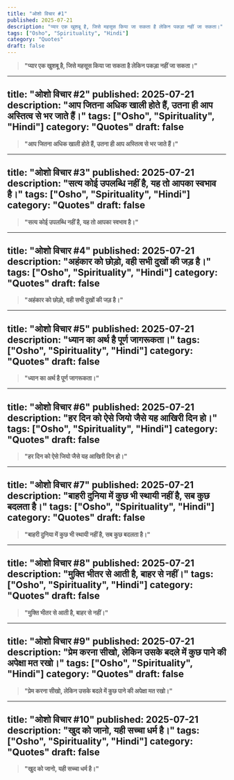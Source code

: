 ```yaml
---
title: "ओशो विचार #1"
published: 2025-07-21
description: "प्यार एक खुशबू है, जिसे महसूस किया जा सकता है लेकिन पकड़ा नहीं जा सकता।"
tags: ["Osho", "Spirituality", "Hindi"]
category: "Quotes"
draft: false
---
```

> **"प्यार एक खुशबू है, जिसे महसूस किया जा सकता है लेकिन पकड़ा नहीं जा सकता।"**

---
title: "ओशो विचार #2"
published: 2025-07-21
description: "आप जितना अधिक खाली होते हैं, उतना ही आप अस्तित्व से भर जाते हैं।"
tags: ["Osho", "Spirituality", "Hindi"]
category: "Quotes"
draft: false
---
> **"आप जितना अधिक खाली होते हैं, उतना ही आप अस्तित्व से भर जाते हैं।"**

---
title: "ओशो विचार #3"
published: 2025-07-21
description: "सत्य कोई उपलब्धि नहीं है, यह तो आपका स्वभाव है।"
tags: ["Osho", "Spirituality", "Hindi"]
category: "Quotes"
draft: false
---
> **"सत्य कोई उपलब्धि नहीं है, यह तो आपका स्वभाव है।"**

---
title: "ओशो विचार #4"
published: 2025-07-21
description: "अहंकार को छोड़ो, वही सभी दुखों की जड़ है।"
tags: ["Osho", "Spirituality", "Hindi"]
category: "Quotes"
draft: false
---
> **"अहंकार को छोड़ो, वही सभी दुखों की जड़ है।"**

---
title: "ओशो विचार #5"
published: 2025-07-21
description: "ध्यान का अर्थ है पूर्ण जागरूकता।"
tags: ["Osho", "Spirituality", "Hindi"]
category: "Quotes"
draft: false
---
> **"ध्यान का अर्थ है पूर्ण जागरूकता।"**

---
title: "ओशो विचार #6"
published: 2025-07-21
description: "हर दिन को ऐसे जियो जैसे यह आखिरी दिन हो।"
tags: ["Osho", "Spirituality", "Hindi"]
category: "Quotes"
draft: false
---
> **"हर दिन को ऐसे जियो जैसे यह आखिरी दिन हो।"**

---
title: "ओशो विचार #7"
published: 2025-07-21
description: "बाहरी दुनिया में कुछ भी स्थायी नहीं है, सब कुछ बदलता है।"
tags: ["Osho", "Spirituality", "Hindi"]
category: "Quotes"
draft: false
---
> **"बाहरी दुनिया में कुछ भी स्थायी नहीं है, सब कुछ बदलता है।"**

---
title: "ओशो विचार #8"
published: 2025-07-21
description: "मुक्ति भीतर से आती है, बाहर से नहीं।"
tags: ["Osho", "Spirituality", "Hindi"]
category: "Quotes"
draft: false
---
> **"मुक्ति भीतर से आती है, बाहर से नहीं।"**

---
title: "ओशो विचार #9"
published: 2025-07-21
description: "प्रेम करना सीखो, लेकिन उसके बदले में कुछ पाने की अपेक्षा मत रखो।"
tags: ["Osho", "Spirituality", "Hindi"]
category: "Quotes"
draft: false
---
> **"प्रेम करना सीखो, लेकिन उसके बदले में कुछ पाने की अपेक्षा मत रखो।"**

---
title: "ओशो विचार #10"
published: 2025-07-21
description: "खुद को जानो, यही सच्चा धर्म है।"
tags: ["Osho", "Spirituality", "Hindi"]
category: "Quotes"
draft: false
---
> **"खुद को जानो, यही सच्चा धर्म है।"**
